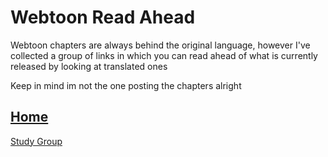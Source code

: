 # Webtoon Read Ahead
Webtoon chapters are always behind the original language, however I've collected a group of links
in which you can read ahead of what is currently released by looking at translated ones

Keep in mind im not the one posting the chapters alright

## [Home](https://gatorgamer.github.io)

[Study Group](https://gatorgamer.github.io/webtoon/studygroup.html)
